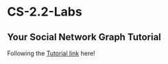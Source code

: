 # CS-2.2-Labs

## Your Social Network Graph Tutorial
Following the [Tutorial link](https://github.com/Make-School-Courses/CS-2.2-Advanced-Recursion-and-Graphs/blob/master/Assignments/Graph-Tutorial.md) here!
